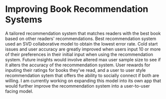 # Improving Book Recommendation Systems
A tailored recommendation system that matches readers with the best book based on other readers' recommendations.
Best recommendation system used an SVD collaborative model to obtain the lowest error rate.
Cold start issues and user accuracy are greatly improved when users input 10 or more of their preferences in their initial input when using the recommendation system.
Future insights would involve altered max user sample size to see if it alters the accuracy of the recommendation system. User rewards for inputing their ratings for books they've read, and a user to user style recommendation sytem that offers the ability to socially connect if both are willing.
I am currently working on expanding this model into its own app that would further improve the recommendation system into a user-to-user facing model.
